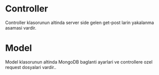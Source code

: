 # Controller

Controller klasorunun altinda server side gelen get-post larin yakalanma asamasi vardir.

# Model

Model klasorunun altinda MongoDB baglanti ayarlari ve controllere ozel request dosyalari vardir..
